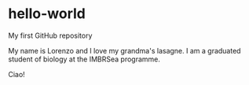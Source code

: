 # hello-world
My first GitHub repository 

My name is Lorenzo and I love my grandma's lasagne. I am a graduated student of biology at the IMBRSea programme.

Ciao!
